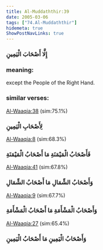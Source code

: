 ```yaml
---
title: Al-Muddaththir:39
date: 2005-03-06
tags: ["74.Al-Muddaththir"]
hidemeta: true 
ShowPostNavLinks: true 
---
```

### إِلَّا أَصْحَابَ الْيَمِينِ
### meaning: 
except the People of the Right Hand.
### similar verses: 

[Al-Waaqia:38](/56/38) (sim:75.1%)

### لِأَصْحَابِ الْيَمِينِ

[Al-Waaqia:8](/56/8) (sim:68.3%)

### فَأَصْحَابُ الْمَيْمَنَةِ مَا أَصْحَابُ الْمَيْمَنَةِ

[Al-Waaqia:41](/56/41) (sim:67.8%)

### وَأَصْحَابُ الشِّمَالِ مَا أَصْحَابُ الشِّمَالِ

[Al-Waaqia:9](/56/9) (sim:67.7%)

### وَأَصْحَابُ الْمَشْأَمَةِ مَا أَصْحَابُ الْمَشْأَمَةِ

[Al-Waaqia:27](/56/27) (sim:65.4%)

### وَأَصْحَابُ الْيَمِينِ مَا أَصْحَابُ الْيَمِينِ

